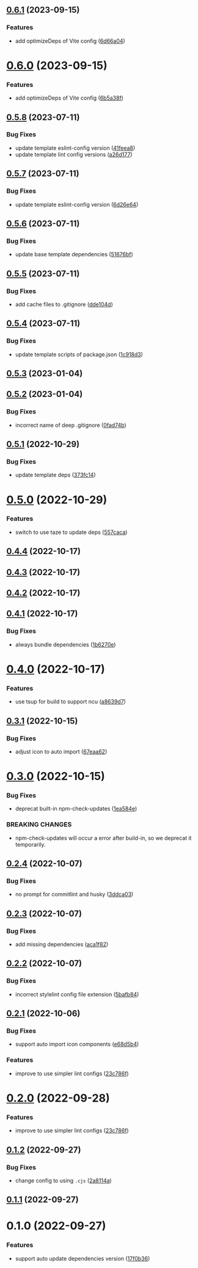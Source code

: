 ## [0.6.1](https://github.com/vexip-ui/create-vexip/compare/v0.5.8...v0.6.1) (2023-09-15)

### Features

- add optimizeDeps of Vite config ([6d66a04](https://github.com/vexip-ui/create-vexip/commit/6d66a04229a017c200a67c20a33d4757c7c5db16))

# [0.6.0](https://github.com/vexip-ui/create-vexip/compare/v0.5.8...v0.6.0) (2023-09-15)

### Features

- add optimizeDeps of Vite config ([6b5a38f](https://github.com/vexip-ui/create-vexip/commit/6b5a38fbbf08840b249a8d981be75924a68bb3d4))

## [0.5.8](https://github.com/vexip-ui/create-vexip/compare/v0.5.7...v0.5.8) (2023-07-11)

### Bug Fixes

- update template eslint-config version ([41feea8](https://github.com/vexip-ui/create-vexip/commit/41feea8852f20a2002b7be04f7f63a22f408134d))
- update template lint config versions ([a26d177](https://github.com/vexip-ui/create-vexip/commit/a26d1771714699a8f7251e04326f3a09e5aa2d49))

## [0.5.7](https://github.com/vexip-ui/create-vexip/compare/v0.5.6...v0.5.7) (2023-07-11)

### Bug Fixes

- update template eslint-config version ([6d26e64](https://github.com/vexip-ui/create-vexip/commit/6d26e64eb9abb19f0c16c1a585c00d7a66b84609))

## [0.5.6](https://github.com/vexip-ui/create-vexip/compare/v0.5.5...v0.5.6) (2023-07-11)

### Bug Fixes

- update base template dependencies ([51676bf](https://github.com/vexip-ui/create-vexip/commit/51676bfee41cf83d6de59cd970b1b41c00ef7c21))

## [0.5.5](https://github.com/vexip-ui/create-vexip/compare/v0.5.4...v0.5.5) (2023-07-11)

### Bug Fixes

- add cache files to .gitignore ([dde104d](https://github.com/vexip-ui/create-vexip/commit/dde104de061d4599d094265dc7d60510cd8f821c))

## [0.5.4](https://github.com/vexip-ui/create-vexip/compare/v0.5.3...v0.5.4) (2023-07-11)

### Bug Fixes

- update template scripts of package.json ([1c918d3](https://github.com/vexip-ui/create-vexip/commit/1c918d3b4a6527faae13aa2f6e6d22ba4fa42c48))

## [0.5.3](https://github.com/vexip-ui/create-vexip/compare/v0.5.2...v0.5.3) (2023-01-04)

## [0.5.2](https://github.com/vexip-ui/create-vexip/compare/v0.5.1...v0.5.2) (2023-01-04)

### Bug Fixes

- incorrect name of deep .gitignore ([0fad74b](https://github.com/vexip-ui/create-vexip/commit/0fad74ba4ac31cdab8f3f598076b3bc8ef5292e3))

## [0.5.1](https://github.com/vexip-ui/create-vexip/compare/v0.5.0...v0.5.1) (2022-10-29)

### Bug Fixes

- update template deps ([373fc14](https://github.com/vexip-ui/create-vexip/commit/373fc1462893c6d7c9f29092488fc23b5a5e2e60))

# [0.5.0](https://github.com/vexip-ui/create-vexip/compare/v0.4.4...v0.5.0) (2022-10-29)

### Features

- switch to use taze to update deps ([557caca](https://github.com/vexip-ui/create-vexip/commit/557cacae7f6bbc677aa81ee18e4a4eecc5cb51fb))

## [0.4.4](https://github.com/vexip-ui/create-vexip/compare/v0.4.3...v0.4.4) (2022-10-17)

## [0.4.3](https://github.com/vexip-ui/create-vexip/compare/v0.4.2...v0.4.3) (2022-10-17)

## [0.4.2](https://github.com/vexip-ui/create-vexip/compare/v0.4.1...v0.4.2) (2022-10-17)

## [0.4.1](https://github.com/vexip-ui/create-vexip/compare/v0.4.0...v0.4.1) (2022-10-17)

### Bug Fixes

- always bundle dependencies ([1b6270e](https://github.com/vexip-ui/create-vexip/commit/1b6270ece9c79498558ece16eafaff0b84b30314))

# [0.4.0](https://github.com/vexip-ui/create-vexip/compare/v0.3.1...v0.4.0) (2022-10-17)

### Features

- use tsup for build to support ncu ([a8639d7](https://github.com/vexip-ui/create-vexip/commit/a8639d761a839a2420bda177206e92cba40a5af5))

## [0.3.1](https://github.com/vexip-ui/create-vexip/compare/v0.3.0...v0.3.1) (2022-10-15)

### Bug Fixes

- adjust icon to auto import ([67eaa62](https://github.com/vexip-ui/create-vexip/commit/67eaa621737705f87a8f5a01b12d8668025379d0))

# [0.3.0](https://github.com/vexip-ui/create-vexip/compare/v0.2.4...v0.3.0) (2022-10-15)

### Bug Fixes

- deprecat built-in npm-check-updates ([1ea584e](https://github.com/vexip-ui/create-vexip/commit/1ea584ea44ba428c0c67f159bc7821dee0b5dacf))

### BREAKING CHANGES

- npm-check-updates will occur a error after build-in, so
  we deprecat it temporarily.

## [0.2.4](https://github.com/vexip-ui/create-vexip/compare/v0.2.3...v0.2.4) (2022-10-07)

### Bug Fixes

- no prompt for commitlint and husky ([3ddca03](https://github.com/vexip-ui/create-vexip/commit/3ddca03dfcee7285ed23f4d21ef62e252628831c))

## [0.2.3](https://github.com/vexip-ui/create-vexip/compare/v0.2.2...v0.2.3) (2022-10-07)

### Bug Fixes

- add missing dependencies ([aca1f82](https://github.com/vexip-ui/create-vexip/commit/aca1f82f8c35985d372c28eb102fed152fef5cb3))

## [0.2.2](https://github.com/vexip-ui/create-vexip/compare/v0.2.1...v0.2.2) (2022-10-07)

### Bug Fixes

- incorrect stylelint config file extension ([5bafb84](https://github.com/vexip-ui/create-vexip/commit/5bafb84541adb5015e95dff67e6a2acca599128c))

## [0.2.1](https://github.com/vexip-ui/create-vexip/compare/v0.1.2...v0.2.1) (2022-10-06)

### Bug Fixes

- support auto import icon components ([e68d5b4](https://github.com/vexip-ui/create-vexip/commit/e68d5b40bd293136fe0dd3441bea83df8b7ea4e0))

### Features

- improve to use simpler lint configs ([23c786f](https://github.com/vexip-ui/create-vexip/commit/23c786ff43ac8b7dd4a0a31b3acd81689ad42ee5))

# [0.2.0](https://github.com/vexip-ui/create-vexip/compare/v0.1.2...v0.2.0) (2022-09-28)

### Features

- improve to use simpler lint configs ([23c786f](https://github.com/vexip-ui/create-vexip/commit/23c786ff43ac8b7dd4a0a31b3acd81689ad42ee5))

## [0.1.2](https://github.com/vexip-ui/create-vexip/compare/v0.1.1...v0.1.2) (2022-09-27)

### Bug Fixes

- change config to using `.cjs` ([2a8114a](https://github.com/vexip-ui/create-vexip/commit/2a8114a657901b4ba96e5621ae2e7a1a90c37e92))

## [0.1.1](https://github.com/vexip-ui/create-vexip/compare/v0.1.0...v0.1.1) (2022-09-27)

# 0.1.0 (2022-09-27)

### Features

- support auto update dependencies version ([17f0b36](https://github.com/vexip-ui/create-vexip/commit/17f0b36b38fc5e88324b6d1775d7319ac11a5f3f))
